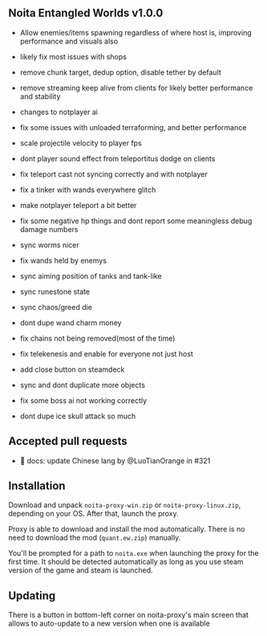 ## Noita Entangled Worlds v1.0.0

- Allow enemies/items spawning regardless of where host is, improving performance and visuals also

- likely fix most issues with shops

- remove chunk target, dedup option, disable tether by default

- remove streaming keep alive from clients for likely better performance and stability

- changes to notplayer ai

- fix some issues with unloaded terraforming, and better performance

- scale projectile velocity to player fps

- dont player sound effect from teleportitus dodge on clients

- fix teleport cast not syncing correctly and with notplayer

- fix a tinker with wands everywhere glitch

- make notplayer teleport a bit better

- fix some negative hp things and dont report some meaningless debug damage numbers

- sync worms nicer

- fix wands held by enemys

- sync aiming position of tanks and tank-like

- sync runestone state

- sync chaos/greed die

- dont dupe wand charm money

- fix chains not being removed(most of the time)

- fix telekenesis and enable for everyone not just host

- add close button on steamdeck

- sync and dont duplicate more objects

- fix some boss ai not working correctly

- dont dupe ice skull attack so much

## Accepted pull requests

- 📃 docs: update Chinese lang by @LuoTianOrange in #321
## Installation


Download and unpack `noita-proxy-win.zip` or `noita-proxy-linux.zip`, depending on your OS. After that, launch the proxy.


Proxy is able to download and install the mod automatically. There is no need to download the mod (`quant.ew.zip`) manually.


You'll be prompted for a path to `noita.exe` when launching the proxy for the first time.
It should be detected automatically as long as you use steam version of the game and steam is launched.
        

## Updating


There is a button in bottom-left corner on noita-proxy's main screen that allows to auto-update to a new version when one is available


